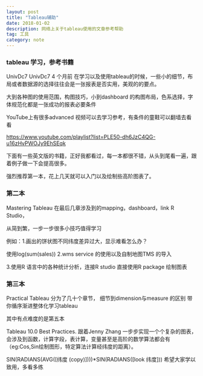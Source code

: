 ```yaml
---
layout: post
title: "Tableau辅助"
date: 2018-01-02   
description: 网络上关于tableau使用的文章参考帮助
tag: 工具 
category: note 
---
```


### tableau 学习，参考书籍
UnivDc7
UnivDc7
4 个月前
在学习以及使用tableau的时候，一些小的细节，布局或者数据源的选择往往会是一张报表是否实用，美观的的要点。

大到各种图的使用范围，构图技巧，小到dashboard 的构图布局，色系选择，字体规范化都是一张成功的报表必要条件

YouTube上有很多advanced 视频可以去学习参考，有条件的童鞋可以翻墙去看看

https://www.youtube.com/playlist?list=PLE50-dh6JzC4QG-u16zHvPWOJy9EhSEqk

下面有一些英文版的书籍，正好我都看过，每一本都很不错，从头到尾看一遍，跟着例子做一下会提高很多。


强烈推荐第一本，花上几天就可以入门以及绘制些高阶图表了。

### 第二本

Mastering Tableau
在最后几章涉及到的mapping，dashboard，link R Studio，

从简到繁，一步一步很多小技巧值得学习

例如：1.画出的饼状图不同纬度差异过大，显示难看怎么办？

使用log(sum(sales))
2.wms service 的使用以及自制地图TMS 的导入

3.使用R 语言中的各种统计分析，连接R studio 直接使用R package 绘制图表

### 第三本

Practical Tableau
分为了几十个章节， 细节到dimension与measure 的区别 带你循序渐进整体化学习tableau

其中有点难度的是第五本

Tableau 10.0 Best Practices. 跟着Jenny Zhang 一步步实现一个个复杂的图表，会涉及到函数，计算字段，表计算，变量甚至是高阶的数学算法都会有（eg:Cos,Sin绘制图形，特定算法计算经纬度的距离）。

SIN(RADIANS(AVG([纬度 (copy)])))*SIN(RADIANS([look 纬度]))
希望大家学以致用，多看多练
